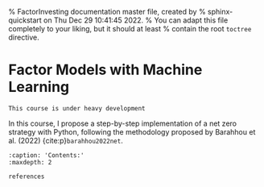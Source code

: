 % FactorInvesting documentation master file, created by
% sphinx-quickstart on Thu Dec 29 10:41:45 2022.
% You can adapt this file completely to your liking, but it should at least
% contain the root `toctree` directive.

# Factor Models with Machine Learning

```{warning}
This course is under heavy development
```

In this course, I propose a step-by-step implementation of a net zero strategy with Python, following the methodology proposed by Barahhou et al. (2022) {cite:p}`barahhou2022net`.

```{toctree}
:caption: 'Contents:'
:maxdepth: 2

references
```
